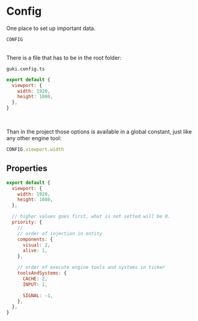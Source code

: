 # Config

One place to set up important data.

```js
CONFIG
```

<br>
There is a file that has to be in the root folder:

```terminal
guki.config.ts
```

```js
export default {
  viewport: {
    width: 1920,
    height: 1080,
  },
}
```

<br>

Than in the project those options is available in a global constant, just like any other engine tool:

```js
CONFIG.viewport.width
```

## Properties

```js
export default {
  viewport: {
    width: 1920,
    height: 1080,
  },

  // higher values goes first, what is not setted will be 0.
  priority: {
    //
    // order of injection in entity
    components: {
      visual: 2,
      alive: 1,
    },

    // order of execute engine tools and systems in ticker
    toolsAndSystems: {
      CACHE: 2,
      INPUT: 1,

      SIGNAL: -1,
    },
  },
}
```
